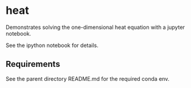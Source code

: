 heat
====

Demonstrates solving the one-dimensional heat equation with a jupyter
notebook.

See the ipython notebook for details.

Requirements
------------

See the parent directory README.md for the required conda env.
